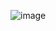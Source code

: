 
![image](https://github.com/tawny1/Android-Interview/source/interview/android/fragment-life.png)
      
